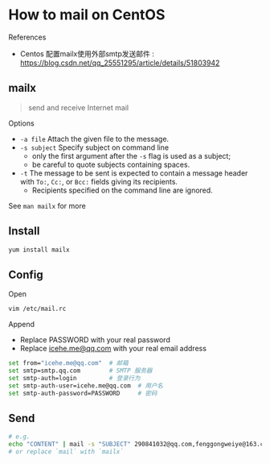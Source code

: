 # How to mail on CentOS

References

- Centos 配置mailx使用外部smtp发送邮件 : https://blog.csdn.net/qq_25551295/article/details/51803942

## mailx

> send and receive Internet mail

Options

- `-a file` Attach the given file to the message.
- `-s subject` Specify subject on command line
    - only the first argument after the `-s` flag is used as a subject;
    - be careful to quote subjects containing spaces.
- `-t` The message to be sent is expected to contain a message header with `To:`, `Cc:`, or `Bcc:` fields  giving  its recipients.
    - Recipients specified on the command line are ignored.

See `man mailx` for more

## Install

```bash
yum install mailx
```

## Config

Open

```bash
vim /etc/mail.rc
```

Append

- Replace PASSWORD with your real password
- Replace icehe.me@qq.com with your real email address

```bash
set from="icehe.me@qq.com"  # 邮箱
set smtp=smtp.qq.com        # SMTP 服务器
set smtp-auth=login         # 登录行为
set smtp-auth-user=icehe.me@qq.com  # 用户名
set smtp-auth-password=PASSWORD     # 密码
```

## Send

```bash
# e.g.
echo "CONTENT" | mail -s "SUBJECT" 290841032@qq.com,fenggongweiye@163.com
# or replace `mail` with `mailx`
```
